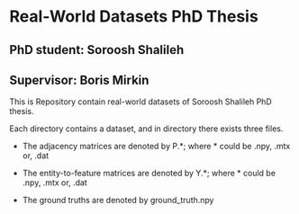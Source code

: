 # Real-World Datasets PhD Thesis
## PhD student: Soroosh Shalileh
## Supervisor: Boris Mirkin


This is Repository contain real-world datasets of Soroosh Shalileh PhD thesis.

Each directory contains a dataset, and in directory there exists three files.

- The adjacency matrices are denoted by P.*; where * could be .npy, .mtx or, .dat 

- The entity-to-feature matrices are denoted by Y.*; where * could be .npy, .mtx or, .dat 

- The ground truths are denoted by ground_truth.npy 

